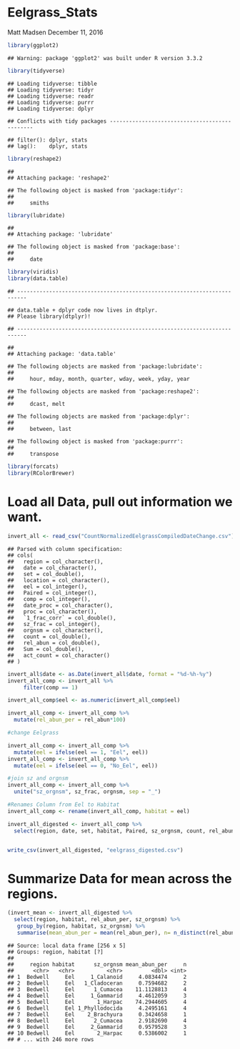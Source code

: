 Eelgrass\_Stats
================
Matt Madsen
December 11, 2016

``` r
library(ggplot2)
```

    ## Warning: package 'ggplot2' was built under R version 3.3.2

``` r
library(tidyverse)
```

    ## Loading tidyverse: tibble
    ## Loading tidyverse: tidyr
    ## Loading tidyverse: readr
    ## Loading tidyverse: purrr
    ## Loading tidyverse: dplyr

    ## Conflicts with tidy packages ----------------------------------------------

    ## filter(): dplyr, stats
    ## lag():    dplyr, stats

``` r
library(reshape2)
```

    ## 
    ## Attaching package: 'reshape2'

    ## The following object is masked from 'package:tidyr':
    ## 
    ##     smiths

``` r
library(lubridate)
```

    ## 
    ## Attaching package: 'lubridate'

    ## The following object is masked from 'package:base':
    ## 
    ##     date

``` r
library(viridis)
library(data.table)
```

    ## -------------------------------------------------------------------------

    ## data.table + dplyr code now lives in dtplyr.
    ## Please library(dtplyr)!

    ## -------------------------------------------------------------------------

    ## 
    ## Attaching package: 'data.table'

    ## The following objects are masked from 'package:lubridate':
    ## 
    ##     hour, mday, month, quarter, wday, week, yday, year

    ## The following objects are masked from 'package:reshape2':
    ## 
    ##     dcast, melt

    ## The following objects are masked from 'package:dplyr':
    ## 
    ##     between, last

    ## The following object is masked from 'package:purrr':
    ## 
    ##     transpose

``` r
library(forcats)
library(RColorBrewer)
```

Load all Data, pull out information we want.
============================================

``` r
invert_all <- read_csv("CountNormalizedEelgrassCompiledDateChange.csv")
```

    ## Parsed with column specification:
    ## cols(
    ##   region = col_character(),
    ##   date = col_character(),
    ##   set = col_double(),
    ##   location = col_character(),
    ##   eel = col_integer(),
    ##   Paired = col_integer(),
    ##   comp = col_integer(),
    ##   date_proc = col_character(),
    ##   proc = col_character(),
    ##   `1_frac_corr` = col_double(),
    ##   sz_frac = col_integer(),
    ##   orgnsm = col_character(),
    ##   count = col_double(),
    ##   rel_abun = col_double(),
    ##   Sum = col_double(),
    ##   act_count = col_character()
    ## )

``` r
invert_all$date <- as.Date(invert_all$date, format = "%d-%h-%y")
invert_all_comp <- invert_all %>%
     filter(comp == 1)

invert_all_comp$eel <- as.numeric(invert_all_comp$eel)

invert_all_comp <- invert_all_comp %>% 
  mutate(rel_abun_per = rel_abun*100) 

#change Eelgrass

invert_all_comp <- invert_all_comp %>% 
  mutate(eel = ifelse(eel == 1, "Eel", eel))
invert_all_comp <- invert_all_comp %>% 
  mutate(eel = ifelse(eel == 0, "No_Eel", eel))

#join sz and orgnsm
invert_all_comp <- invert_all_comp %>% 
  unite("sz_orgnsm", sz_frac, orgnsm, sep = "_")

#Renames Column from Eel to Habitat
invert_all_comp <- rename(invert_all_comp, habitat = eel)

invert_all_digested <- invert_all_comp %>% 
  select(region, date, set, habitat, Paired, sz_orgnsm, count, rel_abun, rel_abun_per)


write_csv(invert_all_digested, "eelgrass_digested.csv")
```

Summarize Data for mean across the regions.
===========================================

``` r
(invert_mean <- invert_all_digested %>% 
  select(region, habitat, rel_abun_per, sz_orgnsm) %>% 
   group_by(region, habitat, sz_orgnsm) %>% 
   summarise(mean_abun_per = mean(rel_abun_per), n= n_distinct(rel_abun_per)))
```

    ## Source: local data frame [256 x 5]
    ## Groups: region, habitat [?]
    ## 
    ##     region habitat      sz_orgnsm mean_abun_per     n
    ##      <chr>   <chr>          <chr>         <dbl> <int>
    ## 1  Bedwell     Eel     1_Calanoid     4.0834474     2
    ## 2  Bedwell     Eel   1_Cladoceran     0.7594682     2
    ## 3  Bedwell     Eel      1_Cumacea    11.1128813     4
    ## 4  Bedwell     Eel     1_Gammarid     4.4612059     3
    ## 5  Bedwell     Eel       1_Harpac    74.2944605     4
    ## 6  Bedwell     Eel 1_Phyllodocida     4.2495161     4
    ## 7  Bedwell     Eel    2_Brachyura     0.3424658     1
    ## 8  Bedwell     Eel      2_Cumacea     2.9182690     4
    ## 9  Bedwell     Eel     2_Gammarid     0.9579528     3
    ## 10 Bedwell     Eel       2_Harpac     0.5386002     1
    ## # ... with 246 more rows
